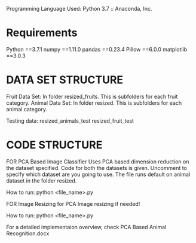 Programming Language Used: Python 3.7 :: Anaconda, Inc.

# Requirements

Python ==3.7.1
numpy ==1.11.0
pandas ==0.23.4
Pillow ==6.0.0
matplotlib ==3.0.3

# DATA SET STRUCTURE


Fruit Data Set:
	In folder resized_fruits. This is subfolders for each fruit category.
Animal Data Set:
	In folder resized. This is subfolders for each animal category.

Testing data:
	resized_animals_test
	resized_fruit_test

# CODE STRUCTURE


FOR PCA Based Image Classifier
Uses PCA based dimension reduction on the dataset specified. Code for both the  datasets is given. Uncomment to specify which dataset are you going to use. The file runs default on animal dataset in the folder resized.

How to run:
	python <file_name>.py


FOR Image Resizing for PCA
Image resizing if needed!

How to run:
	python <file_name>.py

For a detailed implementaion overview, check PCA Based Animal Recognition.docx
